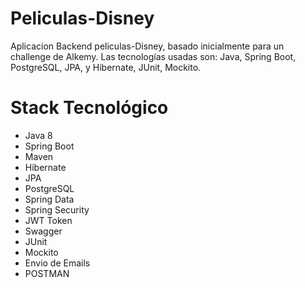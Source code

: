 # Peliculas-Disney
Aplicacion Backend peliculas-Disney, basado inicialmente para un challenge de Alkemy. Las tecnologías usadas son: Java, Spring Boot, PostgreSQL, JPA, y Hibernate, JUnit, Mockito.

# Stack Tecnológico
- Java 8
- Spring Boot
- Maven
- Hibernate
- JPA
- PostgreSQL
- Spring Data
- Spring Security
- JWT Token
- Swagger
- JUnit
- Mockito
- Envio de Emails
- POSTMAN
